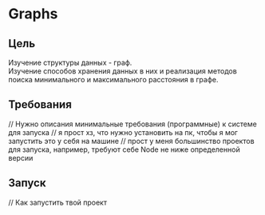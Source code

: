 # Graphs

## Цель
Изучение структуры данных - граф.   
Изучение способов хранения данных в них и реализация методов поиска минимального и максимального расстояния в графе.  

## Требования
// Нужно описания минимальные требования (программные) к системе для запуска
// я прост хз, что нужно установить на пк, чтобы я мог запустить это у себя на машине
// прост у меня большинство проектов для запуска, например, требуют себе Node не ниже определенной версии

## Запуск
// Как запустить твой проект
